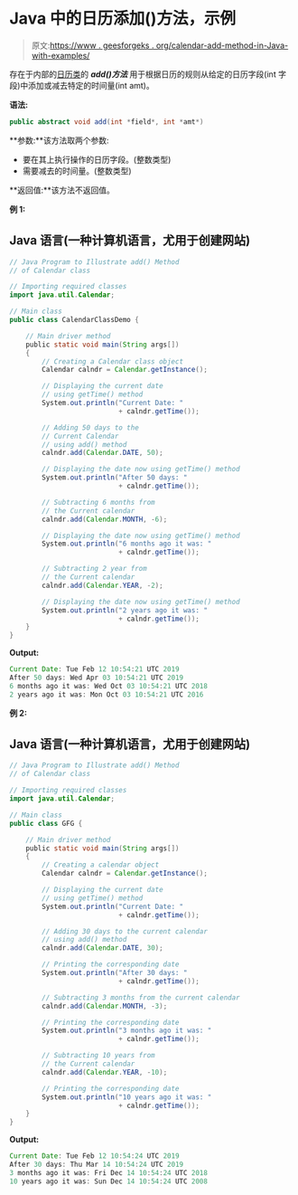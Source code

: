 # Java 中的日历添加()方法，示例

> 原文:[https://www . geesforgeks . org/calendar-add-method-in-Java-with-examples/](https://www.geeksforgeeks.org/calendar-add-method-in-java-with-examples/)

存在于内部的[日历类](https://www.geeksforgeeks.org/calendar-class-in-java-with-examples/)的 ***add()方法*** 用于根据日历的规则从给定的日历字段(int 字段)中添加或减去特定的时间量(int amt)。

**语法:**

```java
public abstract void add(int *field*, int *amt*)
```

**参数:**该方法取两个参数:

*   要在其上执行操作的日历字段。(整数类型)
*   需要减去的时间量。(整数类型)

**返回值:**该方法不返回值。

**例 1:**

## Java 语言(一种计算机语言，尤用于创建网站)

```java
// Java Program to Illustrate add() Method
// of Calendar class

// Importing required classes
import java.util.Calendar;

// Main class
public class CalendarClassDemo {

    // Main driver method
    public static void main(String args[])
    {
        // Creating a Calendar class object
        Calendar calndr = Calendar.getInstance();

        // Displaying the current date
        // using getTime() method
        System.out.println("Current Date: "
                           + calndr.getTime());

        // Adding 50 days to the
        // Current Calendar
        // using add() method
        calndr.add(Calendar.DATE, 50);

        // Displaying the date now using getTime() method
        System.out.println("After 50 days: "
                           + calndr.getTime());

        // Subtracting 6 months from
        // the Current calendar
        calndr.add(Calendar.MONTH, -6);

        // Displaying the date now using getTime() method
        System.out.println("6 months ago it was: "
                           + calndr.getTime());

        // Subtracting 2 year from
        // the Current calendar
        calndr.add(Calendar.YEAR, -2);

        // Displaying the date now using getTime() method
        System.out.println("2 years ago it was: "
                           + calndr.getTime());
    }
}
```

**Output:** 

```java
Current Date: Tue Feb 12 10:54:21 UTC 2019
After 50 days: Wed Apr 03 10:54:21 UTC 2019
6 months ago it was: Wed Oct 03 10:54:21 UTC 2018
2 years ago it was: Mon Oct 03 10:54:21 UTC 2016
```

**例 2:**

## Java 语言(一种计算机语言，尤用于创建网站)

```java
// Java Program to Illustrate add() Method
// of Calendar class

// Importing required classes
import java.util.Calendar;

// Main class
public class GFG {

    // Main driver method
    public static void main(String args[])
    {
        // Creating a calendar object
        Calendar calndr = Calendar.getInstance();

        // Displaying the current date
        // using getTime() method
        System.out.println("Current Date: "
                           + calndr.getTime());

        // Adding 30 days to the current calendar
        // using add() method
        calndr.add(Calendar.DATE, 30);

        // Printing the corresponding date
        System.out.println("After 30 days: "
                           + calndr.getTime());

        // Subtracting 3 months from the current calendar
        calndr.add(Calendar.MONTH, -3);

        // Printing the corresponding date
        System.out.println("3 months ago it was: "
                           + calndr.getTime());

        // Subtracting 10 years from
        // the Current calendar
        calndr.add(Calendar.YEAR, -10);

        // Printing the corresponding date
        System.out.println("10 years ago it was: "
                           + calndr.getTime());
    }
}
```

**Output:** 

```java
Current Date: Tue Feb 12 10:54:24 UTC 2019
After 30 days: Thu Mar 14 10:54:24 UTC 2019
3 months ago it was: Fri Dec 14 10:54:24 UTC 2018
10 years ago it was: Sun Dec 14 10:54:24 UTC 2008
```